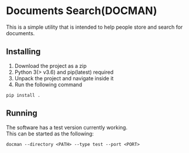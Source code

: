# Documents Search(DOCMAN)

This is a simple utility that is intended to help people store and search for documents.

## Installing

1. Download the project as a zip
2. Python 3(> v3.6) and pip(latest) required
3. Unpack the project and navigate inside it
4. Run the following command

```
pip install .
```

## Running

The software has a test version currently working.  
This can be started as the following:

```
docman --directory <PATH> --type test --port <PORT>
```
